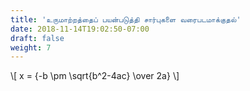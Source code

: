 ```yaml
---
title: 'உருமாற்றத்தைப் பயன்படுத்தி சார்புகளை வரைபடமாக்குதல்'
date: 2018-11-14T19:02:50-07:00
draft: false
weight: 7
---
```



\\[ x = {-b \pm \sqrt{b^2-4ac} \over 2a} \\]